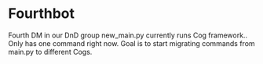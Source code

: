# Fourthbot
Fourth DM in our DnD group
new_main.py currently runs Cog framework.. Only has one command right now.  Goal is to start migrating commands from main.py to different Cogs.
